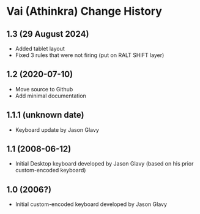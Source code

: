 Vai (Athinkra) Change History
====================

1.3 (29 August 2024)
-----------------
* Added tablet layout
* Fixed 3 rules that were not firing (put on RALT SHIFT layer)

1.2 (2020-07-10)
----------------
* Move source to Github
* Add minimal documentation

1.1.1 (unknown date)
----------------
* Keyboard update by Jason Glavy

1.1 (2008-06-12)
----------------------
* Initial Desktop keyboard developed by Jason Glavy (based on his prior custom-encoded keyboard)

1.0 (2006?)
----------------------
* Initial custom-encoded keyboard developed by Jason Glavy